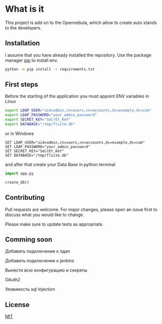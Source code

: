# What is it

This project is add on to the Opennebula, which allow to create auto stands to the developers.

## Installation

I assume that you have already installed the repository.
Use the package manager [pip](https://pip.pypa.io/en/stable/) to install env.

```bash
python -m pip install -r requirements.txt
```

## First steps

Before the starting of the application you must appoint ENV variables in Linux

```bash
export LDAP_USER="uid=admin,cn=users,cn=accounts,dc=example,dc=com"
export LDAP_PASSWORD="your_admin_password"
export SECRET_KEY="SeCrEt_KeY"
export DATABASE="/tmp/flsite.db"
```

or in Windows

```console
SET LDAP_USER="uid=admin,cn=users,cn=accounts,dc=example,dc=com"
SET LDAP_PASSWORD="your_admin_password"
SET SECRET_KEY="SeCrEt_KeY"
SET DATABASE="/tmp/flsite.db"
```

and after that create your Data Base in python terminal


```python
import app.py

create_db()

```


## Contributing
Pull requests are welcome. For major changes, please open an issue first to discuss what you would like to change.

Please make sure to update tests as appropriate.

## Comming soon
Добавить подключение к лдап 

Добавить подключение к jenkins

Вынести всю конфигурацию и секреты 

OAuth2 

Уязвимость sql injection

## License
[MIT](https://choosealicense.com/licenses/mit/)